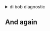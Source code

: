 
<details><summary>di bob diagnostic</summary>

<pre>

...
    {
	"hello": "Bob"
    }
...    

</pre>


##### Next steps:

- di legacy status (restart if not running)
- di legacy diagnostic (replay analysis for failing deps)
- di legacy logs (have active while performing whatever CCH action wasn't working)

Next steps:

- di legacy status (restart if not running)
- di legacy diagnostic (replay analysis for failing deps)
- di legacy logs (have active while performing whatever CCH action wasn't working)


</details>

## And again
